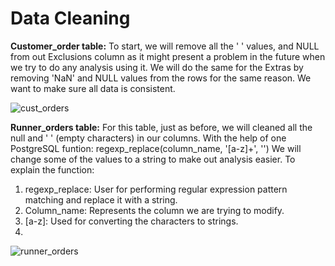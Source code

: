 # Data Cleaning
**Customer_order table:**
To start, we will remove all the ' ' values, and NULL from out Exclusions column as it might present a problem in the future when we try to do any analysis using it. We will do the same for the Extras by removing 'NaN'
and NULL values from the rows for the same reason. We want to make sure all data is consistent. 

![cust_orders](https://github.com/Sebsram/Case-Study---Pizza-Runner/assets/130475600/ca23e48e-1e36-4c95-88a8-57334f01c18e)

**Runner_orders table:**
For this table, just as before, we will cleaned all the null and ' ' (empty characters) in our columns. With the help of one PostgreSQL funtion: regexp_replace(column_name, '[a-z]+', '') We will change some of the values
to a string to make out analysis easier. To explain the function:
 1. regexp_replace: User for performing regular expression pattern matching and replace it with a string.
 2. Column_name: Represents the column we are trying to modify.
 3. [a-z]: Used for converting the characters to strings.
 4. 
![runner_orders](https://github.com/Sebsram/Case-Study---Pizza-Runner/assets/130475600/8bc44cab-b32f-481c-9a55-8121aa9aa359)

